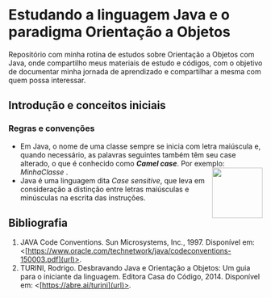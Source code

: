 # Estudando a linguagem Java e o paradigma Orientação a Objetos
Repositório com minha rotina de estudos sobre Orientação a Objetos com Java, onde compartilho meus materiais de estudo
e códigos, com o objetivo de documentar minha jornada de aprendizado e compartilhar a mesma com quem possa interessar.   


## Introdução e conceitos iniciais

### Regras e convenções
- Em Java, o nome de uma classe sempre se inicia com letra maiúscula e, quando necessário, as palavras seguintes também têm seu case alterado, o que é conhecido como **_Camel case_**. Por exemplo: _MinhaClasse_ . <img src="https://icons-for-free.com/iconfiles/png/512/java+icon-1320167912601224138.png" align=right width="100"/>
- Java é uma linguagem dita _Case sensitive_, que leva em consideração a distinção entre letras maiúsculas e minúsculas na escrita das instruções.





## Bibliografia
1. JAVA Code Conventions. Sun Microsystems, Inc., 1997. Disponível em: <[https://www.oracle.com/technetwork/java/codeconventions-150003.pdf](url)>.
2. TURINI, Rodrigo. Desbravando Java e Orientação a Objetos: Um guia para o iniciante da linguagem. Editora Casa do Código, 2014. Disponível em: <[https://abre.ai/turini](url)>.
